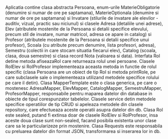 Aplicatia contine clasa abstracta Persoana, enum-urile MaterieObligatorie (denumire si numar de ore pe saptamana), MaterieOptionala (denumire si numar de ore pe saptamana) si Invatare (stilurile de invatare ale elevilor - auditiv, vizual, practic sau niciunul) si clasele Adresa (detaliile unei adrese), Elev (atributele mostenite de la Persoana si detalii specifice elevului, precum stil de invatare, numar matricol, adresa ce apare in catalog) si Profesor (atributele mostenite de la Persoana si detalii specifice unui profesor), Scoala (cu atribute precum denumire, lista profesori, adresa), Semestru (colectii in care stocam situatia fiecarui elev), Catalog (scoala, clasa, doua semestre) si clasa record Nota (valoarea si data).
Interfata Rol detine metoda afiseazaRol care returneaza rolul unei persoane. Clasele RolElev si RolProfesor implementeaza aceasta metoda in functie de rolul specific (clasa Persoana are un obiect de tip Rol si metoda printRole, pe care subclasele sale o implementeaza utilizand metodele specifice rolului pe care il detin).
Clasa MapperTemplate este o clasa generica, pe care o mostenesc AdresaMapper, ElevMapper, CatalogMapper, SemestruMapper, ProfesorMapper, responsabile pentru maparea datelor din database in obiecte de tipul corespunzator tabelelor.
Clasele service detin metodele specifice operatiilor de tip CRUD si apeleaza metodele din clasele repository, care efectueaza aceste operatii asupra datelor din db.
Clasa Rol este sealed, putand fi extinsa doar de clasele RolElev si RolProfesor, insa aceste doua clase sunt non-sealed, facand posibila existenta unor clase care sa le particularizeze prin mostenire.
Clasa Requests este responsabila cu preluarea datelor din format JSON, transformarea si inserarea lor in db.
